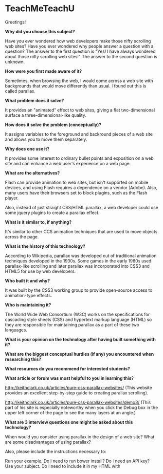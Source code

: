 # TeachMeTeachU
Greetings!

<b>Why did you choose this subject?</b>

Have you ever wondered how web developers make those nifty scrolling web sites? Have you ever wondered why people answer a question with a question? The answer to the first question is "Yes! I have always wondered about those nifty scrolling web sites!" The answer to the second question is unknown.

<b>How were you first made aware of it?</b>

Sometimes, when browsing the web, I would come across a web site with backgrounds that would move differently than usual. I found out this is called parallax.

<b>What problem does it solve?</b>

It provides an "animated" effect to web sites, giving a flat two-dimensional surface a three-dimensional-like quality.

<b>How does it solve the problem (conceptually)?</b>

It assigns variables to the foreground and backround pieces of a web site and allows you to move them separately.

<b>Why does one use it?</b>

It provides some interest to ordinary bullet points and exposition on a web site and can enhance a web user's experience on a web page.

<b>What are the alternatives?</b>

Flash can provide animation to web sites, but isn't supported on mobile devices, and using Flash requires a dependence on a vendor (Adobe). Also, many users have their browsers set to block plugins, such as the Flash player.

Also, instead of just straight CSS/HTML parallax, a web developer could use some jquery plugins to create a parallax effect.

<b>What is it similar to, if anything?</b>

It's similar to other CCS animation techniques that are used to move objects across the page.

<b>What is the history of this technology?</b>

According to Wikipedia, parallax was developed out of traditional animation techniques developed in the 1930s. Some games in the early 1980s used parallax-like scrolling and later parallax was incorporated into CSS3 and HTML5 for use by web developers.

<b>Who built it and why?</b>

It was built by the CSS3 working group to provide open-source access to animation-type effects.

<b>Who is maintaining it?</b>

The World Wide Web Consortium (W3C) works on the specifications for cascading style sheets (CSS) and hypertext markup language (HTML) so they are responsible for maintaining parallax as a part of these two languages.

<b>What is your opinion on the technology after having built something with it?</b>

<b>What are the biggest conceptual hurdles (if any) you encountered when researching this?</b>

<b>What resources do you recommend for interested students?</b>

<b>What article or forum was most helpful to you in learning this?</b>

http://keithclark.co.uk/articles/pure-css-parallax-websites/ (This website provides an excellent step-by-step guide to creating parallax scrolling).

http://keithclark.co.uk/articles/pure-css-parallax-websites/demo3/ (This part of his site is especially noteworthy when you click the Debug box in the upper left corner of the page to see the many layers at an angle.)

<b>What are 3 interview questions one might be asked about this technology?</b>

When would you consider using parallax in the design of a web site?
What are some disadvantages of using parallax?


Also, please include the instructions necessary to:

Run your example.
Do I need to run bower install? Do I need an API key?
Use your subject.
Do I need to include it in my HTML with <script> tags? Do I need to brew install anything? Can I deploy it to Heroku?
